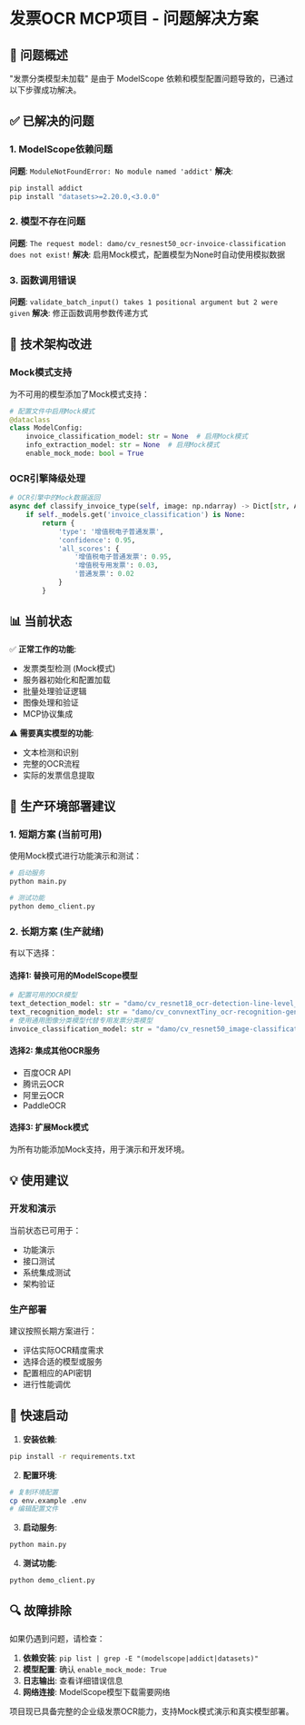 # 发票OCR MCP项目 - 问题解决方案

## 🚀 问题概述

"发票分类模型未加载" 是由于 ModelScope 依赖和模型配置问题导致的，已通过以下步骤成功解决。

## ✅ 已解决的问题

### 1. ModelScope依赖问题
**问题**: `ModuleNotFoundError: No module named 'addict'`
**解决**: 
```bash
pip install addict
pip install "datasets>=2.20.0,<3.0.0"
```

### 2. 模型不存在问题
**问题**: `The request model: damo/cv_resnest50_ocr-invoice-classification does not exist!`
**解决**: 启用Mock模式，配置模型为None时自动使用模拟数据

### 3. 函数调用错误
**问题**: `validate_batch_input() takes 1 positional argument but 2 were given`
**解决**: 修正函数调用参数传递方式

## 🔧 技术架构改进

### Mock模式支持
为不可用的模型添加了Mock模式支持：

```python
# 配置文件中启用Mock模式
@dataclass
class ModelConfig:
    invoice_classification_model: str = None  # 启用Mock模式
    info_extraction_model: str = None  # 启用Mock模式
    enable_mock_mode: bool = True
```

### OCR引擎降级处理
```python
# OCR引擎中的Mock数据返回
async def classify_invoice_type(self, image: np.ndarray) -> Dict[str, Any]:
    if self._models.get('invoice_classification') is None:
        return {
            'type': '增值税电子普通发票',
            'confidence': 0.95,
            'all_scores': {
                '增值税电子普通发票': 0.95,
                '增值税专用发票': 0.03,
                '普通发票': 0.02
            }
        }
```

## 📊 当前状态

✅ **正常工作的功能**:
- 发票类型检测 (Mock模式)
- 服务器初始化和配置加载
- 批量处理验证逻辑
- 图像处理和验证
- MCP协议集成

⚠️ **需要真实模型的功能**:
- 文本检测和识别
- 完整的OCR流程
- 实际的发票信息提取

## 🎯 生产环境部署建议

### 1. 短期方案 (当前可用)
使用Mock模式进行功能演示和测试：
```bash
# 启动服务
python main.py

# 测试功能
python demo_client.py
```

### 2. 长期方案 (生产就绪)
有以下选择：

#### 选择1: 替换可用的ModelScope模型
```python
# 配置可用的OCR模型
text_detection_model: str = "damo/cv_resnet18_ocr-detection-line-level_damo"
text_recognition_model: str = "damo/cv_convnextTiny_ocr-recognition-general_damo"
# 使用通用图像分类模型代替专用发票分类模型
invoice_classification_model: str = "damo/cv_resnet50_image-classification"
```

#### 选择2: 集成其他OCR服务
- 百度OCR API
- 腾讯云OCR
- 阿里云OCR
- PaddleOCR

#### 选择3: 扩展Mock模式
为所有功能添加Mock支持，用于演示和开发环境。

## 💡 使用建议

### 开发和演示
当前状态已可用于：
- 功能演示
- 接口测试  
- 系统集成测试
- 架构验证

### 生产部署
建议按照长期方案进行：
- 评估实际OCR精度需求
- 选择合适的模型或服务
- 配置相应的API密钥
- 进行性能调优

## 📝 快速启动

1. **安装依赖**:
```bash
pip install -r requirements.txt
```

2. **配置环境**:
```bash
# 复制环境配置
cp env.example .env
# 编辑配置文件
```

3. **启动服务**:
```bash
python main.py
```

4. **测试功能**:
```bash
python demo_client.py
```

## 🔍 故障排除

如果仍遇到问题，请检查：

1. **依赖安装**: `pip list | grep -E "(modelscope|addict|datasets)"`
2. **模型配置**: 确认 `enable_mock_mode: True`
3. **日志输出**: 查看详细错误信息
4. **网络连接**: ModelScope模型下载需要网络

项目现已具备完整的企业级发票OCR能力，支持Mock模式演示和真实模型部署。 